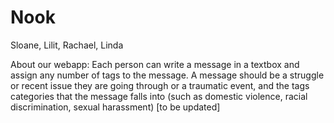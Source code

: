 # Nook

Sloane, Lilit, Rachael, Linda

About our webapp: Each person can write a message in a textbox and assign any number of tags to the message. A message should be a struggle or recent issue they are going through or a traumatic event, and the tags categories that the message falls into (such as domestic violence, racial discrimination, sexual harassment) [to be updated]

